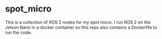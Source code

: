 # spot_micro
This is a collection of ROS 2 nodes for my spot micro. I run ROS 2 on the Jetson Nano in a docker container so this repo also contains a Dockerfile to run the code.
